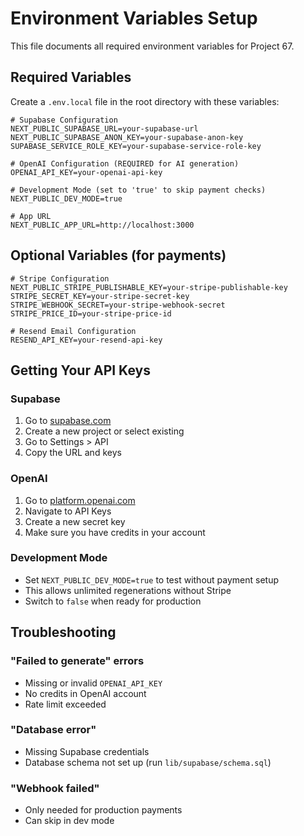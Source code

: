# Environment Variables Setup

This file documents all required environment variables for Project 67.

## Required Variables

Create a `.env.local` file in the root directory with these variables:

```env
# Supabase Configuration
NEXT_PUBLIC_SUPABASE_URL=your-supabase-url
NEXT_PUBLIC_SUPABASE_ANON_KEY=your-supabase-anon-key
SUPABASE_SERVICE_ROLE_KEY=your-supabase-service-role-key

# OpenAI Configuration (REQUIRED for AI generation)
OPENAI_API_KEY=your-openai-api-key

# Development Mode (set to 'true' to skip payment checks)
NEXT_PUBLIC_DEV_MODE=true

# App URL
NEXT_PUBLIC_APP_URL=http://localhost:3000
```

## Optional Variables (for payments)

```env
# Stripe Configuration
NEXT_PUBLIC_STRIPE_PUBLISHABLE_KEY=your-stripe-publishable-key
STRIPE_SECRET_KEY=your-stripe-secret-key
STRIPE_WEBHOOK_SECRET=your-stripe-webhook-secret
STRIPE_PRICE_ID=your-stripe-price-id

# Resend Email Configuration
RESEND_API_KEY=your-resend-api-key
```

## Getting Your API Keys

### Supabase
1. Go to [supabase.com](https://supabase.com)
2. Create a new project or select existing
3. Go to Settings > API
4. Copy the URL and keys

### OpenAI
1. Go to [platform.openai.com](https://platform.openai.com)
2. Navigate to API Keys
3. Create a new secret key
4. Make sure you have credits in your account

### Development Mode
- Set `NEXT_PUBLIC_DEV_MODE=true` to test without payment setup
- This allows unlimited regenerations without Stripe
- Switch to `false` when ready for production

## Troubleshooting

### "Failed to generate" errors
- Missing or invalid `OPENAI_API_KEY`
- No credits in OpenAI account
- Rate limit exceeded

### "Database error" 
- Missing Supabase credentials
- Database schema not set up (run `lib/supabase/schema.sql`)

### "Webhook failed"
- Only needed for production payments
- Can skip in dev mode

